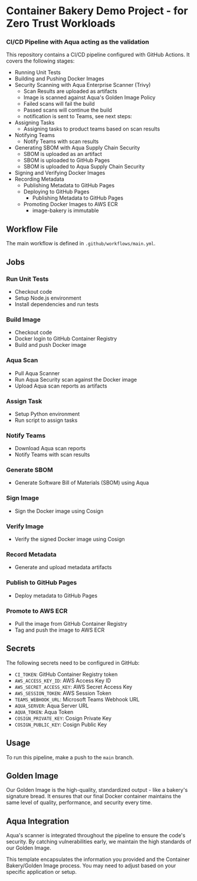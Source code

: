 # Container Bakery Demo Project - for Zero Trust Workloads

### CI/CD Pipeline with Aqua acting as the validation 

This repository contains a CI/CD pipeline configured with GitHub Actions. It covers the following stages:

- Running Unit Tests
- Building and Pushing Docker Images
- Security Scanning with Aqua Enterprise Scanner (Trivy)
    - Scan Results are uploaded as artifacts
    - Image is scanned against Aqua's Golden Image Policy
    - Failed scans will fail the build
    - Passed scans will continue the build
    - notification is sent to Teams, see next steps:
- Assigning Tasks
    - Assigning tasks to product teams based on scan results
- Notifying Teams
   - Notify Teams with scan results
- Generating SBOM with Aqua Supply Chain Security
    - SBOM is uploaded as an artifact
    - SBOM is uploaded to GitHub Pages
    - SBOM is uploaded to Aqua Supply Chain Security
- Signing and Verifying Docker Images
- Recording Metadata
    - Publishing Metadata to GitHub Pages
  - Deploying to GitHub Pages
    - Publishing Metadata to GitHub Pages 
  - Promoting Docker Images to AWS ECR
    - image-bakery is immutable 

## Workflow File

The main workflow is defined in `.github/workflows/main.yml`.

## Jobs

### Run Unit Tests

- Checkout code
- Setup Node.js environment
- Install dependencies and run tests

### Build Image

- Checkout code
- Docker login to GitHub Container Registry
- Build and push Docker image

### Aqua Scan

- Pull Aqua Scanner
- Run Aqua Security scan against the Docker image
- Upload Aqua scan reports as artifacts

### Assign Task

- Setup Python environment
- Run script to assign tasks

### Notify Teams

- Download Aqua scan reports
- Notify Teams with scan results

### Generate SBOM

- Generate Software Bill of Materials (SBOM) using Aqua

### Sign Image

- Sign the Docker image using Cosign

### Verify Image

- Verify the signed Docker image using Cosign

### Record Metadata

- Generate and upload metadata artifacts

### Publish to GitHub Pages

- Deploy metadata to GitHub Pages

### Promote to AWS ECR

- Pull the image from GitHub Container Registry
- Tag and push the image to AWS ECR

## Secrets

The following secrets need to be configured in GitHub:

- `CI_TOKEN`: GitHub Container Registry token
- `AWS_ACCESS_KEY_ID`: AWS Access Key ID
- `AWS_SECRET_ACCESS_KEY`: AWS Secret Access Key
- `AWS_SESSION_TOKEN`: AWS Session Token
- `TEAMS_WEBHOOK_URL`: Microsoft Teams Webhook URL
- `AQUA_SERVER`: Aqua Server URL
- `AQUA_TOKEN`: Aqua Token
- `COSIGN_PRIVATE_KEY`: Cosign Private Key
- `COSIGN_PUBLIC_KEY`: Cosign Public Key

## Usage

To run this pipeline, make a push to the `main` branch.



## Golden Image

Our Golden Image is the high-quality, standardized output - like a bakery's signature bread. It ensures that our final Docker container maintains the same level of quality, performance, and security every time.

## Aqua Integration

Aqua's scanner is integrated throughout the pipeline to ensure the code's security. By catching vulnerabilities early, we maintain the high standards of our Golden Image.

This template encapsulates the information you provided and the Container Bakery/Golden Image process. You may need to adjust based on your specific application or setup.




